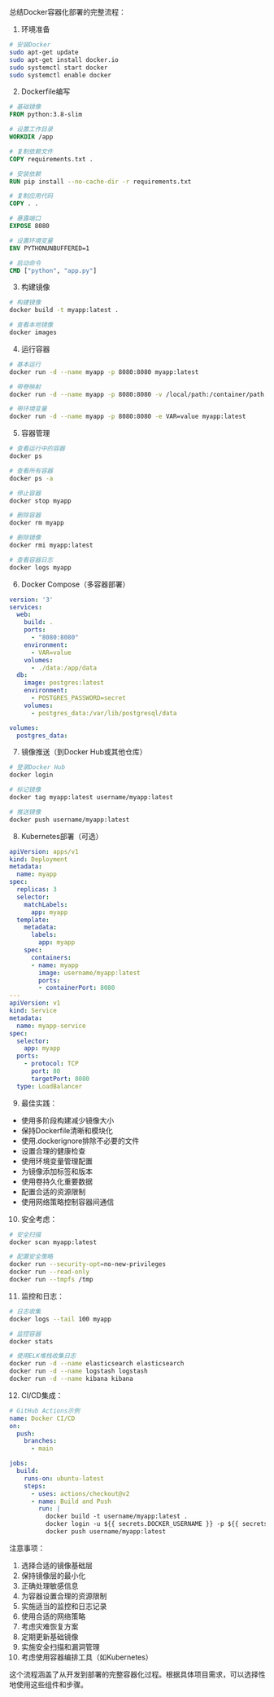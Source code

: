 总结Docker容器化部署的完整流程：

1. 环境准备
```bash
# 安装Docker
sudo apt-get update
sudo apt-get install docker.io
sudo systemctl start docker
sudo systemctl enable docker
```

2. Dockerfile编写
```dockerfile
# 基础镜像
FROM python:3.8-slim

# 设置工作目录
WORKDIR /app

# 复制依赖文件
COPY requirements.txt .

# 安装依赖
RUN pip install --no-cache-dir -r requirements.txt

# 复制应用代码
COPY . .

# 暴露端口
EXPOSE 8080

# 设置环境变量
ENV PYTHONUNBUFFERED=1

# 启动命令
CMD ["python", "app.py"]
```

3. 构建镜像
```bash
# 构建镜像
docker build -t myapp:latest .

# 查看本地镜像
docker images
```

4. 运行容器
```bash
# 基本运行
docker run -d --name myapp -p 8080:8080 myapp:latest

# 带卷映射
docker run -d --name myapp -p 8080:8080 -v /local/path:/container/path myapp:latest

# 带环境变量
docker run -d --name myapp -p 8080:8080 -e VAR=value myapp:latest
```

5. 容器管理
```bash
# 查看运行中的容器
docker ps

# 查看所有容器
docker ps -a

# 停止容器
docker stop myapp

# 删除容器
docker rm myapp

# 删除镜像
docker rmi myapp:latest

# 查看容器日志
docker logs myapp
```

6. Docker Compose（多容器部署）
```yaml
version: '3'
services:
  web:
    build: .
    ports:
      - "8080:8080"
    environment:
      - VAR=value
    volumes:
      - ./data:/app/data
  db:
    image: postgres:latest
    environment:
      - POSTGRES_PASSWORD=secret
    volumes:
      - postgres_data:/var/lib/postgresql/data

volumes:
  postgres_data:
```

7. 镜像推送（到Docker Hub或其他仓库）
```bash
# 登录Docker Hub
docker login

# 标记镜像
docker tag myapp:latest username/myapp:latest

# 推送镜像
docker push username/myapp:latest
```

8. Kubernetes部署（可选）
```yaml
apiVersion: apps/v1
kind: Deployment
metadata:
  name: myapp
spec:
  replicas: 3
  selector:
    matchLabels:
      app: myapp
  template:
    metadata:
      labels:
        app: myapp
    spec:
      containers:
      - name: myapp
        image: username/myapp:latest
        ports:
        - containerPort: 8080
---
apiVersion: v1
kind: Service
metadata:
  name: myapp-service
spec:
  selector:
    app: myapp
  ports:
    - protocol: TCP
      port: 80
      targetPort: 8080
  type: LoadBalancer
```

9. 最佳实践：
- 使用多阶段构建减少镜像大小
- 保持Dockerfile清晰和模块化
- 使用.dockerignore排除不必要的文件
- 设置合理的健康检查
- 使用环境变量管理配置
- 为镜像添加标签和版本
- 使用卷持久化重要数据
- 配置合适的资源限制
- 使用网络策略控制容器间通信

10. 安全考虑：
```bash
# 安全扫描
docker scan myapp:latest

# 配置安全策略
docker run --security-opt=no-new-privileges
docker run --read-only
docker run --tmpfs /tmp
```

11. 监控和日志：
```bash
# 日志收集
docker logs --tail 100 myapp

# 监控容器
docker stats

# 使用ELK堆栈收集日志
docker run -d --name elasticsearch elasticsearch
docker run -d --name logstash logstash
docker run -d --name kibana kibana
```

12. CI/CD集成：
```yaml
# GitHub Actions示例
name: Docker CI/CD
on:
  push:
    branches:
      - main

jobs:
  build:
    runs-on: ubuntu-latest
    steps:
      - uses: actions/checkout@v2
      - name: Build and Push
        run: |
          docker build -t username/myapp:latest .
          docker login -u ${{ secrets.DOCKER_USERNAME }} -p ${{ secrets.DOCKER_PASSWORD }}
          docker push username/myapp:latest
```

注意事项：
1. 选择合适的镜像基础层
2. 保持镜像层的最小化
3. 正确处理敏感信息
4. 为容器设置合理的资源限制
5. 实施适当的监控和日志记录
6. 使用合适的网络策略
7. 考虑灾难恢复方案
8. 定期更新基础镜像
9. 实施安全扫描和漏洞管理
10. 考虑使用容器编排工具（如Kubernetes）

这个流程涵盖了从开发到部署的完整容器化过程。根据具体项目需求，可以选择性地使用这些组件和步骤。